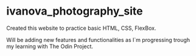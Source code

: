 # ivanova_photography_site

Created this website to practice basic HTML, CSS, FlexBox. 

Will be adding new features and functionalities as I`m progressing trough my learning with The Odin Project.
